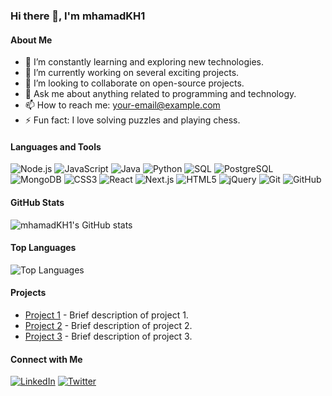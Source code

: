 ### Hi there 👋, I'm mhamadKH1

#### About Me
- 🌱 I’m constantly learning and exploring new technologies.
- 🔭 I’m currently working on several exciting projects.
- 👯 I’m looking to collaborate on open-source projects.
- 💬 Ask me about anything related to programming and technology.
- 📫 How to reach me: [your-email@example.com](mailto:your-email@example.com)
- ⚡ Fun fact: I love solving puzzles and playing chess.

#### Languages and Tools
![Node.js](https://img.shields.io/badge/-Node.js-000?&logo=Node.js)
![JavaScript](https://img.shields.io/badge/-JavaScript-000?&logo=JavaScript)
![Java](https://img.shields.io/badge/-Java-000?&logo=Java)
![Python](https://img.shields.io/badge/-Python-000?&logo=Python)
![SQL](https://img.shields.io/badge/-SQL-000?&logo=SQL)
![PostgreSQL](https://img.shields.io/badge/-PostgreSQL-000?&logo=PostgreSQL)
![MongoDB](https://img.shields.io/badge/-MongoDB-000?&logo=MongoDB)
![CSS3](https://img.shields.io/badge/-CSS3-000?&logo=CSS3)
![React](https://img.shields.io/badge/-React-000?&logo=React)
![Next.js](https://img.shields.io/badge/-Next.js-000?&logo=Next.js)
![HTML5](https://img.shields.io/badge/-HTML5-000?&logo=HTML5)
![jQuery](https://img.shields.io/badge/-jQuery-000?&logo=jQuery)
![Git](https://img.shields.io/badge/-Git-000?&logo=Git)
![GitHub](https://img.shields.io/badge/-GitHub-000?&logo=GitHub)

#### GitHub Stats
![mhamadKH1's GitHub stats](https://github-readme-stats.vercel.app/api?username=mhamadKH1&show_icons=true&theme=radical)

#### Top Languages
![Top Languages](https://github-readme-stats.vercel.app/api/top-langs/?username=mhamadKH1&layout=compact&theme=radical)

#### Projects
- [Project 1](https://github.com/mhamadKH1/project1) - Brief description of project 1.
- [Project 2](https://github.com/mhamadKH1/project2) - Brief description of project 2.
- [Project 3](https://github.com/mhamadKH1/project3) - Brief description of project 3.

#### Connect with Me
[![LinkedIn](https://img.shields.io/badge/-LinkedIn-000?&logo=LinkedIn)](https://www.linkedin.com/in/yourprofile)
[![Twitter](https://img.shields.io/badge/-Twitter-000?&logo=Twitter)](https://twitter.com/yourprofile)
